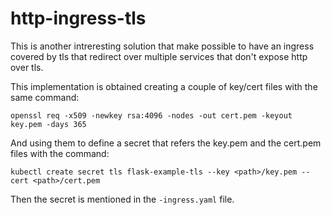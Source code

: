 # http-ingress-tls

This is another intreresting solution that make possible to have an ingress covered by tls that redirect over multiple services that don't expose http over tls. 

This implementation is obtained creating a couple of key/cert files with the same command:
    
    openssl req -x509 -newkey rsa:4096 -nodes -out cert.pem -keyout key.pem -days 365
    
And using them to define a secret that refers the key.pem and the cert.pem files with the command:

    kubectl create secret tls flask-example-tls --key <path>/key.pem --cert <path>/cert.pem

Then the secret is mentioned in the `-ingress.yaml` file. 
